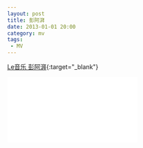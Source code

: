 ```yaml
---
layout: post
title: 彭阿湃
date: 2013-01-01 20:00
category: mv
tags:
 - MV
---
```

[Le音乐 彭阿湃](http://www.le.com/ptv/vplay/1889413.html?1363972684954){:target="_blank"}

<div class="iframe-container">
<iframe class="responsive-iframe" src='//www.le.com/ptv/vplay/1889413.html' frameborder="no" allowfullscreen="true"></iframe>
</div>
